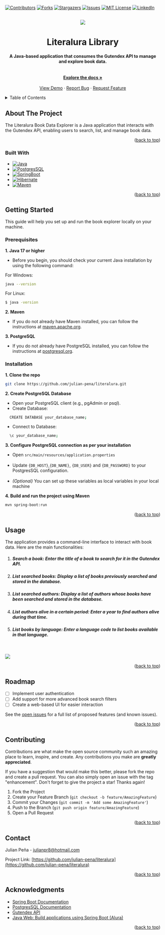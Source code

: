<a name="readme-top"></a>

<!-- PROJECT SHIELDS -->
<!--
*** I'm using markdown "reference style" links for readability.
*** Reference links are enclosed in brackets [ ] instead of parentheses ( ).
*** See the bottom of this document for the declaration of the reference variables
*** for contributors-url, forks-url, etc. This is an optional, concise syntax you may use.
*** https://www.markdownguide.org/basic-syntax/#reference-style-links
-->
[![Contributors][contributors-shield]][contributors-url]
[![Forks][forks-shield]][forks-url]
[![Stargazers][stars-shield]][stars-url]
[![Issues][issues-shield]][issues-url]
[![MIT License][license-shield]][license-url]
[![LinkedIn][linkedin-shield]][linkedin-url]



<!-- PROJECT LOGO -->
<br />
<div align="center">
  <a href="https://github.com/julian-pena/literalura">
    <img src="D:/Downloads_PDF's/badge literalura.png">
  </a>

<h1 align="center">Literalura Library</h1>

  <p align="center">
    <h4>A Java-based application that consumes the Gutendex API to manage and explore book data.</h4>
    <br />
    <a href="https://github.com/julian-pena/literalura"><strong>Explore the docs »</strong></a>
    <br />
    <br />
    <a href="https://github.com/julian-pena/literalura">View Demo</a>
    ·
    <a href="https://github.com/julian-pena/literalura/issues/new?labels=bug&template=bug-report---.md">Report Bug</a>
    ·
    <a href="https://github.com/julian-pena/literalura/issues/new?labels=enhancement&template=feature-request---.md">Request Feature</a>
  </p>
</div>



<!-- TABLE OF CONTENTS -->
<details>
  <summary>Table of Contents</summary>
  <ol>
    <li>
      <a href="#about-the-project">About The Project</a>
      <ul>
        <li><a href="#built-with">Built With</a></li>
      </ul>
    </li>
    <li>
      <a href="#getting-started">Getting Started</a>
      <ul>
        <li><a href="#prerequisites">Prerequisites</a></li>
        <li><a href="#installation">Installation</a></li>
      </ul>
    </li>
    <li><a href="#usage">Usage</a></li>
    <li><a href="#roadmap">Roadmap</a></li>
    <li><a href="#contributing">Contributing</a></li>
    <li><a href="#license">License</a></li>
    <li><a href="#contact">Contact</a></li>
    <li><a href="#acknowledgments">Acknowledgments</a></li>
  </ol>
</details>


<!-- ABOUT THE PROJECT -->
## About The Project

The Literalura Book Data Explorer is a Java application that interacts with the Gutendex API, enabling users to search, list, and manage book data. 

<p align="right">(<a href="#readme-top">back to top</a>)</p>

### Built With

* [![Java][Java.java]][Java-url]
* [![PostgresSQL][PostgresSQL.sql]][PostgresSQL-url]
* [![SpringBoot][SpringBoot.java]][SpringBoot-url]
* [![Hibernate][Hibernate.java]][Hibernate-url]
* [![Maven][Maven.com]][Maven-url]


<p align="right">(<a href="#readme-top">back to top</a>)</p>

<!-- GETTING STARTED -->
## Getting Started

This guide will help you set up and run the book explorer locally on your machine.

### Prerequisites

**1. Java 17 or higher**
- Before you begin, you should check your current Java installation by using the following command:

For Windows:
   ```bash
   java --version
   ```
For Linux:
   ```bash
  $ java -version
   ```

**2. Maven**

- If you do not already have Maven installed, you can follow the instructions at [maven.apache.org](https://maven.apache.org/download.cgi/).

**3. PostgreSQL**

- If you do not already have PostgreSQL installed, you can follow the instructions at [postgresql.org](https://www.postgresql.org/download/).


### Installation

**1. Clone the repo**
   ```sh
   git clone https://github.com/julian-pena/literalura.git
   ```
**2. Create PostgreSQL Database**

- Open your PostgreSQL client (e.g., pgAdmin or psql).
- Create Database:
 ```bash
   CREATE DATABASE your_database_name;
   ```
- Connect to Database:
 ```bash
   \c your_database_name;
   ```

**3. Configure PostgreSQL connection as per your installation**

- Open `src/main/resources/application.properties`<br><br> 
- Update `{DB_HOST}`,`{DB_NAME}`, `{DB_USER}` and `{DB_PASSWORD}` to your PostgresSQL configuration. <br><br>
- *(Optional)* You can set up these variables as local variables in your local machine


**4. Build and run the project using Maven**
   ```sh
   mvn spring-boot:run
   ```

<p align="right">(<a href="#readme-top">back to top</a>)</p>



<!-- USAGE EXAMPLES -->
## Usage

The application provides a command-line interface to interact with book data. Here are the main functionalities:

1. ##### Search a book: Enter the title of a book to search for it in the Gutendex API.
2. ##### List searched books: Display a list of books previously searched and stored in the database.
3. ##### List searched authors: Display a list of authors whose books have been searched and stored in the database.
4. ##### List authors alive in a certain period: Enter a year to find authors alive during that time.
5. ##### List books by language: Enter a language code to list books available in that language.

<br>

![](C:\Users\user\Desktop\literaluramenu.PNG)

<p align="right">(<a href="#readme-top">back to top</a>)</p>



<!-- ROADMAP -->
## Roadmap

- [ ]  Implement user authentication
- [ ]  Add support for more advanced book search filters
- [ ]  Create a web-based UI for easier interaction

See the [open issues](https://github.com/julian-pena/literalura/issues) for a full list of proposed features (and known issues).

<p align="right">(<a href="#readme-top">back to top</a>)</p>



<!-- CONTRIBUTING -->
## Contributing

Contributions are what make the open source community such an amazing place to learn, inspire, and create. Any contributions you make are **greatly appreciated**.

If you have a suggestion that would make this better, please fork the repo and create a pull request. You can also simply open an issue with the tag "enhancement".
Don't forget to give the project a star! Thanks again!

1. Fork the Project
2. Create your Feature Branch (`git checkout -b feature/AmazingFeature`)
3. Commit your Changes (`git commit -m 'Add some AmazingFeature'`)
4. Push to the Branch (`git push origin feature/AmazingFeature`)
5. Open a Pull Request

<p align="right">(<a href="#readme-top">back to top</a>)</p>



<!-- CONTACT -->
## Contact

Julian Peña - julianpr8@hotmail.com

Project Link: [https://github.com/julian-pena/literalura](https://github.com/julian-pena/literalura)

<p align="right">(<a href="#readme-top">back to top</a>)</p>



<!-- ACKNOWLEDGMENTS -->
## Acknowledgments

* [Spring Boot Documentation](https://spring.io/projects/spring-boot)
* [PostgresSQL Documentation](https://www.postgresql.org/docs/)
* [Gutendex API](https://gutendex.com/)
* [Java Web: Build applications using Spring Boot (Alura)](https://app.aluracursos.com/degree/certificate/7ee9d6b8-4219-45df-84dd-17ad6fa41a90?lang)

<p align="right">(<a href="#readme-top">back to top</a>)</p>



<!-- MARKDOWN LINKS & IMAGES -->
<!-- https://www.markdownguide.org/basic-syntax/#reference-style-links -->
[contributors-shield]: https://img.shields.io/github/contributors/julian-pena/literalura.svg?style=for-the-badge
[contributors-url]: https://github.com/julian-pena/literalura/graphs/contributors
[forks-shield]: https://img.shields.io/github/forks/julian-pena/literalura.svg?style=for-the-badge
[forks-url]: https://github.com/julian-pena/literalura/network/members
[stars-shield]: https://img.shields.io/github/stars/julian-pena/literalura.svg?style=for-the-badge
[stars-url]: https://github.com/julian-pena/literalura/stargazers
[issues-shield]: https://img.shields.io/github/issues/julian-pena/literalura.svg?style=for-the-badge
[issues-url]: https://github.com/julian-pena/literalura/issues
[license-shield]: https://img.shields.io/github/license/julian-pena/literalura.svg?style=for-the-badge
[license-url]: https://github.com/julian-pena/literalura/blob/master/LICENSE.txt
[linkedin-shield]: https://img.shields.io/badge/-LinkedIn-black.svg?style=for-the-badge&logo=linkedin&colorB=555
[linkedin-url]: https://linkedin.com/in/julian-pena-java
[product-screenshot]: images/screenshot.png
[Java.java]: https://img.shields.io/badge/Java-ED8B00?style=for-the-badge&logo=openjdk&logoColor=white
[Java-url]: https://www.java.com/es/
[PostgresSQL.sql]: https://img.shields.io/badge/postgresql-4169e1?style=for-the-badge&logo=postgresql&logoColor=white
[PostgresSQL-url]: https://www.postgresql.org/
[Hibernate.java]: https://img.shields.io/badge/Hibernate-59666C?style=for-the-badge&logo=Hibernate&logoColor=white
[Hibernate-url]: https://hibernate.org/
[SpringBoot.java]: https://img.shields.io/badge/SpringBoot-6DB33F?style=flat-square&logo=Spring&logoColor=white
[SpringBoot-url]: https://spring.io/projects/spring-boot
[Maven.com]: https://img.shields.io/badge/Apache%20Maven-C71A36?style=for-the-badge&logo=Apache%20Maven&logoColor=white
[Maven-url]: https://maven.apache.org/
